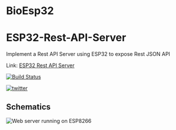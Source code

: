 # BioEsp32
# ESP32-Rest-API-Server
Implement a Rest API Server using ESP32 to expose Rest JSON API


Link: [ESP32 Rest API Server](https://www.survivingwithandroid.com/esp32-rest-api-esp32-api-server/)

[![Build Status](https://travis-ci.org/survivingwithandroid/ESP32-Rest-API-Server.svg?branch=master)](https://travis-ci.org/survivingwithandroid/ESP32-Rest-API-Server)

[![twitter](https://img.shields.io/twitter/follow/survivingwithan.svg?style=social)](https://twitter.com/intent/follow?screen_name=survivingwithan)

## Schematics

![Web server running on ESP8266](https://github.com/survivingwithandroid/ESP32-Rest-API-Server/blob/master/img/esp32-rest-api-server.png)
